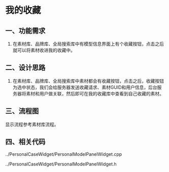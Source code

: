 # 我的收藏

## 一、**功能需求**

1. 在素材库、品牌库、全局搜索库中有模型信息界面上有个收藏按钮，点击之后就可以将素材收进我的收藏中。

## 二、**设计思路**

1. 在素材库、品牌库、全局搜索库中素材都会有收藏按钮，点击之后，收藏按钮为选中状态，我们会给服务器发送收藏请求、素材GUID和用户信息，后台服务器将素材和用户做关联，然后即可在我的收藏库中查看到自己收藏的素材。

## 三、**流程图**

显示流程参考素材库流程。

## 四、**相关代码**

../PersonalCaseWidget/PersonalModelPanelWidget.cpp

../PersonalCaseWidget/PersonalModelPanelWidget.h



